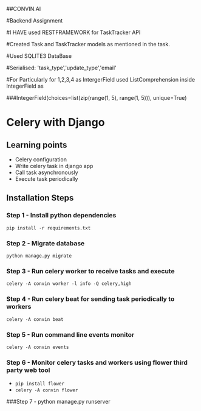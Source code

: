 

##CONVIN.AI 


#Backend Assignment 


#I HAVE used RESTFRAMEWORK for TaskTracker API


#Created Task and TaskTracker models as mentioned in the task. 


#Used SQLITE3 DataBase 


#Serialised: 'task_type','update_type','email' 


#For Particularly for 1,2,3,4 as IntergerField used ListComprehension inside IntegerField as 

###IntegerField(choices=list(zip(range(1, 5), range(1, 5))), unique=True)


# Celery with Django



## Learning points
- Celery configuration
- Write celery task in django app
- Call task asynchronously
- Execute task periodically

## Installation Steps
### Step 1 - Install python dependencies
`pip install -r requirements.txt`

### Step 2 - Migrate database
`python manage.py migrate`

### Step 3 - Run celery worker to receive tasks and execute
`celery -A convin worker -l info -Q celery,high`

### Step 4 - Run celery beat for sending task periodically to workers
`celery -A convin beat`

### Step 5 - Run command line events monitor
`celery -A convin events`

### Step 6 - Monitor celery tasks and workers using flower third party web tool
- `pip install flower`
- `celery -A convin flower`

###Step 7 - python manage.py runserver